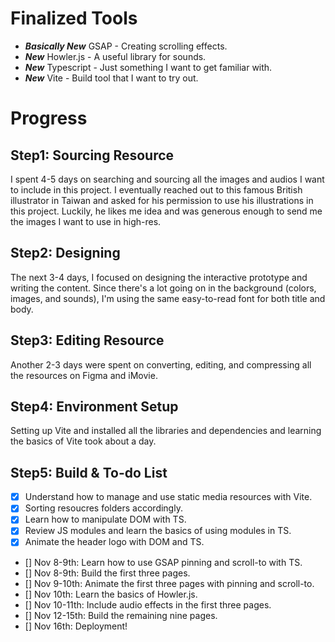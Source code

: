 # Finalized Tools
- ***Basically New*** GSAP - Creating scrolling effects.
- ***New*** Howler.js - A useful library for sounds.
- ***New*** Typescript - Just something I want to get familiar with.
- ***New*** Vite - Build tool that I want to try out.

# Progress
## Step1: Sourcing Resource
I spent 4-5 days on searching and sourcing all the images and audios I want to include in this project. I eventually reached out to this famous British illustrator in Taiwan and asked for his permission to use his illustrations in this project. Luckily, he likes me idea and was generous enough to send me the images I want to use in high-res.

## Step2: Designing
The next 3-4 days, I focused on designing the interactive prototype and writing the content. Since there's a lot going on in the background (colors, images, and sounds), I'm using the same easy-to-read font for both title and body.

## Step3: Editing Resource
Another 2-3 days were spent on converting, editing, and compressing all the resources on Figma and iMovie.

## Step4: Environment Setup
Setting up Vite and installed all the libraries and dependencies and learning the basics of Vite took about a day.

## Step5: Build & To-do List
- [x] Understand how to manage and use static media resources with Vite.
- [x] Sorting resoucres folders accordingly.
- [x] Learn how to manipulate DOM with TS.
- [x] Review JS modules and learn the basics of using modules in TS.
- [x] Animate the header logo with DOM and TS.
- [] Nov 8-9th: Learn how to use GSAP pinning and scroll-to with TS.
- [] Nov 8-9th: Build the first three pages.
- [] Nov 9-10th: Animate the first three pages with pinning and scroll-to.
- [] Nov 10th: Learn the basics of Howler.js.
- [] Nov 10-11th: Include audio effects in the first three pages.
- [] Nov 12-15th: Build the remaining nine pages.
- [] Nov 16th: Deployment!